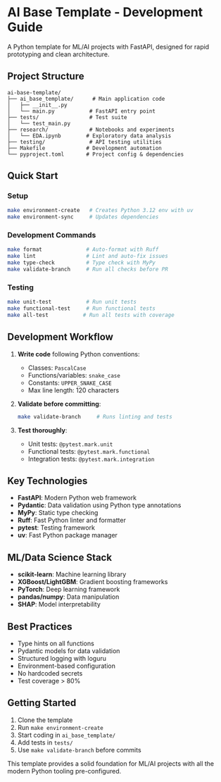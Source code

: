 # AI Base Template - Development Guide

A Python template for ML/AI projects with FastAPI, designed for rapid prototyping and clean architecture.

## Project Structure

```
ai-base-template/
├── ai_base_template/      # Main application code
│   ├── __init__.py
│   └── main.py           # FastAPI entry point
├── tests/                # Test suite
│   └── test_main.py
├── research/             # Notebooks and experiments
│   └── EDA.ipynb        # Exploratory data analysis
├── testing/              # API testing utilities
├── Makefile             # Development automation
└── pyproject.toml       # Project config & dependencies
```

## Quick Start

### Setup
```bash
make environment-create   # Creates Python 3.12 env with uv
make environment-sync     # Updates dependencies
```

### Development Commands
```bash
make format              # Auto-format with Ruff
make lint                # Lint and auto-fix issues
make type-check          # Type check with MyPy
make validate-branch     # Run all checks before PR
```

### Testing
```bash
make unit-test           # Run unit tests
make functional-test     # Run functional tests
make all-test           # Run all tests with coverage
```

## Development Workflow

1. **Write code** following Python conventions:
   - Classes: `PascalCase`
   - Functions/variables: `snake_case` 
   - Constants: `UPPER_SNAKE_CASE`
   - Max line length: 120 characters

2. **Validate before committing**:
   ```bash
   make validate-branch     # Runs linting and tests
   ```

3. **Test thoroughly**:
   - Unit tests: `@pytest.mark.unit`
   - Functional tests: `@pytest.mark.functional`
   - Integration tests: `@pytest.mark.integration`

## Key Technologies

- **FastAPI**: Modern Python web framework
- **Pydantic**: Data validation using Python type annotations
- **MyPy**: Static type checking
- **Ruff**: Fast Python linter and formatter
- **pytest**: Testing framework
- **uv**: Fast Python package manager

## ML/Data Science Stack

- **scikit-learn**: Machine learning library
- **XGBoost/LightGBM**: Gradient boosting frameworks
- **PyTorch**: Deep learning framework
- **pandas/numpy**: Data manipulation
- **SHAP**: Model interpretability

## Best Practices

- Type hints on all functions
- Pydantic models for data validation
- Structured logging with loguru
- Environment-based configuration
- No hardcoded secrets
- Test coverage > 80%

## Getting Started

1. Clone the template
2. Run `make environment-create`
3. Start coding in `ai_base_template/`
4. Add tests in `tests/`
5. Use `make validate-branch` before commits

This template provides a solid foundation for ML/AI projects with all the modern Python tooling pre-configured.